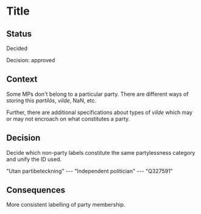 # Title
## Status

Decided

Decision: approved

## Context
Some MPs don't belong to a particular party. There are different ways of storing this _partilös_, _vilde_, NaN, etc. 

Further, there are additional specifications about types of _vilde_ which may or may not encroach on what constitutes a party.

## Decision
Decide which non-party labels constitute the same partylessness category and unify the ID used.

"Utan partibeteckning" --- "Independent politician" --- "Q327591"

## Consequences
More consistent labelling of party membership.